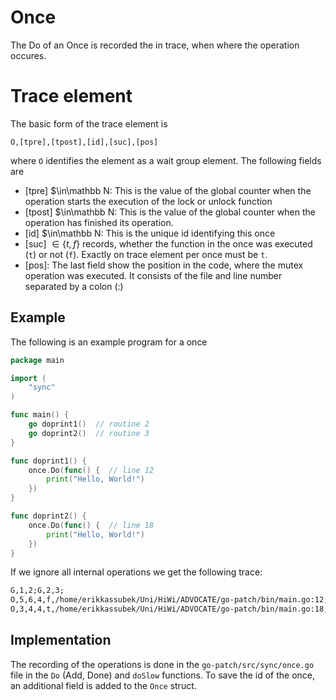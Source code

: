 # Once

The Do of an Once is recorded the in trace, when where the operation occures.

# Trace element

The basic form of the trace element is

```
O,[tpre],[tpost],[id],[suc],[pos]
```

where `O` identifies the element as a wait group element. The following
fields are

- [tpre] $\in\mathbb N: This is the value of the global counter when the operation starts
  the execution of the lock or unlock function
- [tpost] $\in\mathbb N: This is the value of the global counter when the operation has finished
  its operation.
- [id] $\in\mathbb N: This is the unique id identifying this once
- [suc] $\in \{t, f\}$ records, whether the function in the once was
  executed (`t`) or not (`f`). Exactly on trace element per once must be `t`.
- [pos]: The last field show the position in the code, where the mutex operation
  was executed. It consists of the file and line number separated by a colon (:)

## Example

The following is an example program for a once

```go
package main

import (
    "sync"
)

func main() {
    go doprint1()  // routine 2
    go doprint2()  // routine 3
}

func doprint1() {
    once.Do(func() {  // line 12
        print("Hello, World!")
    })
}

func doprint2() {
	once.Do(func() {  // line 18
		print("Hello, World!")
	})
}
```

If we ignore all internal operations we get the following trace:

```txt
G,1,2;G,2,3;
O,5,6,4,f,/home/erikkassubek/Uni/HiWi/ADVOCATE/go-patch/bin/main.go:12;
O,3,4,4,t,/home/erikkassubek/Uni/HiWi/ADVOCATE/go-patch/bin/main.go:18;
```

## Implementation

The recording of the operations is done in the `go-patch/src/sync/once.go` file in the `Do` (Add, Done) and `doSlow` functions. To save the id of the once, an additional field is added to the `Once` struct.

